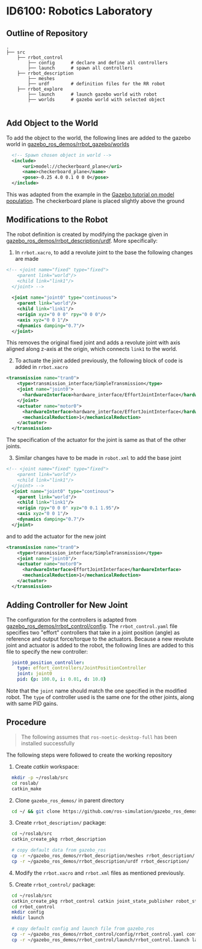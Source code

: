 # ID6100: Robotics Laboratory

## Outline of Repository

```
.
├── src
    ├── rrbot_control
        ├── config      # declare and define all controllers
        ├── launch      # spawn all controllers
    ├── rrbot_description
        ├── meshes      
        ├── urdf        # definition files for the RR robot
    ├── rrbot_explore
        ├── launch      # launch gazebo world with robot
        ├── worlds      # gazebo world with selected object
        
```

## Add Object to the World
To add the object to the world, the following lines are added to the gazebo world in [gazebo_ros_demos/rrbot_gazebo/worlds](https://github.com/ros-simulation/gazebo_ros_demos/tree/kinetic-devel/rrbot_gazebo/worlds)
```xml
  <!-- Spawn chosen object in world -->
  <include>
      <uri>model://checkerboard_plane</uri>
      <name>checkerboard_plane</name>
      <pose>-0.25 4.0 0.1 0 0 0</pose>
  </include>
```
This was adapted from the example in the [Gazebo tutorial on model population](http://gazebosim.org/tutorials?tut=model_population&cat=build_world). The checkerboard plane is placed slightly above the ground

## Modifications to the Robot
The robot definition is created by modifying the package given in [gazebo_ros_demos/rrbot_description/urdf](https://github.com/ros-simulation/gazebo_ros_demos/tree/kinetic-devel/rrbot_description/urdf). More specifically:
1. In `rrbot.xacro`, to add a revolute joint to the base the following changes are made
```xml
<!-- <joint name="fixed" type="fixed">
    <parent link="world"/>
    <child link="link1"/>
  </joint> -->
  
  <joint name="joint0" type="continuous">
    <parent link="world"/>
    <child link="link1"/>
    <origin xyz="0 0 0" rpy="0 0 0"/>
    <axis xyz="0 0 1"/>
    <dynamics damping="0.7"/>
  </joint>
``` 
This removes the original fixed joint and adds a revolute joint with axis aligned along z-axis at the origin, which connects `link1` to the world.

2. To actuate the joint added previously, the following block of code is added in `rrbot.xacro`
```xml
<transmission name="tran0">
    <type>transmission_interface/SimpleTransmission</type>
    <joint name="joint0">
      <hardwareInterface>hardware_interface/EffortJointInterface</hardwareInterface>
    </joint>
    <actuator name="motor0">
      <hardwareInterface>hardware_interface/EffortJointInterface</hardwareInterface>
      <mechanicalReduction>1</mechanicalReduction>
    </actuator>
  </transmission>
```
The specification of the actuator for the joint is same as that of the other joints.

3. Similar changes have to be made in `robot.xml` to add the base joint
```xml
<!-- <joint name="fixed" type="fixed">
    <parent link="world"/>
    <child link="link1"/>
  </joint> -->
  <joint name="joint0" type="continous">
    <parent link="world"/>
    <child link="link1"/>
    <origin rpy="0 0 0" xyz="0 0.1 1.95"/>
    <axis xyz="0 0 1"/>
    <dynamics damping="0.7"/>
  </joint>
```

and to add the actuator for the new joint
```xml
<transmission name="tran0">
    <type>transmission_interface/SimpleTransmission</type>
    <joint name="joint0"/>
    <actuator name="motor0">
      <hardwareInterface>EffortJointInterface</hardwareInterface>
      <mechanicalReduction>1</mechanicalReduction>
    </actuator>
  </transmission>
```
## Adding Controller for New Joint
The configuration for the controllers is adapted from [gazebo_ros_demos/rrbot_control/config](https://github.com/ros-simulation/gazebo_ros_demos/tree/kinetic-devel/rrbot_control/config). The `rrbot_control.yaml` file specifies two "effort" controllers that take in a joint position (angle) as reference and output force/torque to the actuators. Because a new revolute joint and actuator is added to the robot, the following lines are added to this file to specify the new controller: 
```yaml
  joint0_position_controller:
    type: effort_controllers/JointPositionController
    joint: joint0
    pid: {p: 100.0, i: 0.01, d: 10.0}
```
Note that the `joint` name should match the one specified in the modified robot. The `type` of controller used is the same one for the other joints, along with same PID gains.

## Procedure
> The following assumes that `ros-noetic-desktop-full` has been installed successfully

The following steps were followed to create the working repository
1. Create *catkin* workspace:
```bash
  mkdir -p ~/roslab/src
  cd roslab/
  catkin_make
```

2. Clone `gazebo_ros_demos/` in parent directory
```bash
  cd ~/ && git clone https://github.com/ros-simulation/gazebo_ros_demos.git
```

3. Create `rrbot_description/` package:
```bash
  cd ~/roslab/src
  catkin_create_pkg rrbot_description 

  # copy default data from gazebo_ros
  cp -r ~/gazebo_ros_demos/rrbot_description/meshes rrbot_description/
  cp -r ~/gazebo_ros_demos/rrbot_description/urdf rrbot_description/
```

4. Modify the `rrbot.xacro` and `rrbot.xml` files as mentioned previously.

5. Create `rrbot_control/` package:
```bash
  cd ~/roslab/src
  catkin_create_pkg rrbot_control catkin joint_state_publisher robot_state_publisher effort_controllers
  cd rrbot_control
  mkdir config
  mkdir launch

  # copy default config and launch file from gazebo_ros
  cp -r ~/gazebo_ros_demos/rrbot_control/config/rrbot_control.yaml config/
  cp -r ~/gazebo_ros_demos/rrbot_control/launch/rrbot_control.launch launch/

```
